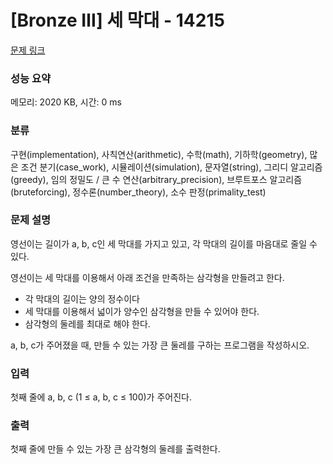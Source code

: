 # [Bronze Ⅲ] 세 막대 - 14215

[문제 링크](https://www.acmicpc.net/problem/14215) 

### 성능 요약

메모리: 2020 KB, 시간: 0 ms

### 분류

구현(implementation), 사칙연산(arithmetic), 수학(math), 기하학(geometry), 많은 조건 분기(case_work), 시뮬레이션(simulation), 문자열(string), 그리디 알고리즘(greedy), 임의 정밀도 / 큰 수 연산(arbitrary_precision), 브루트포스 알고리즘(bruteforcing), 정수론(number_theory), 소수 판정(primality_test)

### 문제 설명

<p>영선이는 길이가 a, b, c인 세 막대를 가지고 있고, 각 막대의 길이를 마음대로 줄일 수 있다.

영선이는 세 막대를 이용해서 아래 조건을 만족하는 삼각형을 만들려고 한다.</p>

* 각 막대의 길이는 양의 정수이다
* 세 막대를 이용해서 넓이가 양수인 삼각형을 만들 수 있어야 한다.
* 삼각형의 둘레를 최대로 해야 한다.

<p>a, b, c가 주어졌을 때, 만들 수 있는 가장 큰 둘레를 구하는 프로그램을 작성하시오. </p>

### 입력 

 <p>첫째 줄에 a, b, c (1 ≤ a, b, c ≤ 100)가 주어진다.</p>

### 출력 

 <p>첫째 줄에 만들 수 있는 가장 큰 삼각형의 둘레를 출력한다.</p>